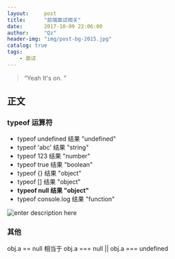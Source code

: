 ```yaml
---
layout:     post
title:      "前端面试相关"
date:       2017-10-09 22:06:00
author:     "Qz"
header-img: "img/post-bg-2015.jpg"
catalog: true
tags:
    - 面试
---
```


> “Yeah It's on. ”


## 正文
 
### typeof 运算符

 - typeof undefined   结果  "undefined" 
 - typeof 'abc'  结果  "string"
 - typeof 123   结果  "number" 
 - typeof true  结果  "boolean" 
 - typeof {}  结果  "object" 
 - typeof []   结果  "object"
 - <strong>typeof null  结果 "object"</strong>
 -  typeof console.log   结果  "function"



![enter description here][1]






### 其他

obj.a == null
相当于 obj.a === null || obj.a === undefined


  [1]: ./images/1507558398169.jpg "1507558398169.jpg"